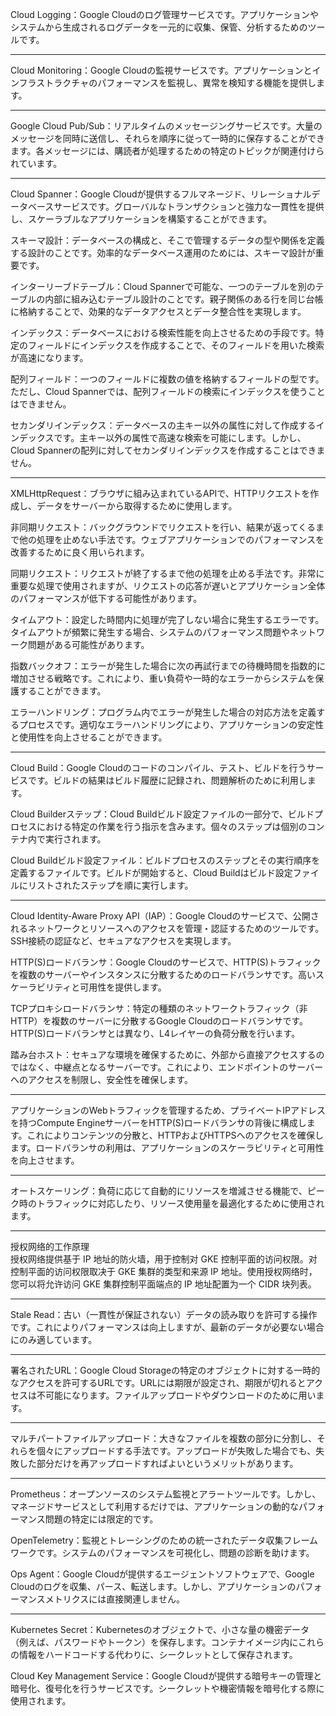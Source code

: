 Cloud Logging：Google Cloudのログ管理サービスです。アプリケーションやシステムから生成されるログデータを一元的に収集、保管、分析するためのツールです。

---

Cloud Monitoring：Google Cloudの監視サービスです。アプリケーションとインフラストラクチャのパフォーマンスを監視し、異常を検知する機能を提供します。

---

Google Cloud Pub/Sub：リアルタイムのメッセージングサービスです。大量のメッセージを同時に送信し、それらを順序に従って一時的に保存することができます。各メッセージには、購読者が処理するための特定のトピックが関連付けられています。

---

Cloud Spanner：Google Cloudが提供するフルマネージド、リレーショナルデータベースサービスです。グローバルなトランザクションと強力な一貫性を提供し、スケーラブルなアプリケーションを構築することができます。

スキーマ設計：データベースの構成と、そこで管理するデータの型や関係を定義する設計のことです。効率的なデータベース運用のためには、スキーマ設計が重要です。

インターリーブドテーブル：Cloud Spannerで可能な、一つのテーブルを別のテーブルの内部に組み込むテーブル設計のことです。親子関係のある行を同じ台帳に格納することで、効果的なデータアクセスとデータ整合性を実現します。

インデックス：データベースにおける検索性能を向上させるための手段です。特定のフィールドにインデックスを作成することで、そのフィールドを用いた検索が高速になります。

配列フィールド：一つのフィールドに複数の値を格納するフィールドの型です。ただし、Cloud Spannerでは、配列フィールドの検索にインデックスを使うことはできません。

セカンダリインデックス：データベースの主キー以外の属性に対して作成するインデックスです。主キー以外の属性で高速な検索を可能にします。しかし、Cloud Spannerの配列に対してセカンダリインデックスを作成することはできません。

---

XMLHttpRequest：ブラウザに組み込まれているAPIで、HTTPリクエストを作成し、データをサーバーから取得するために使用します。

非同期リクエスト：バックグラウンドでリクエストを行い、結果が返ってくるまで他の処理を止めない手法です。ウェブアプリケーションでのパフォーマンスを改善するために良く用いられます。

同期リクエスト：リクエストが終了するまで他の処理を止める手法です。非常に重要な処理で使用されますが、リクエストの応答が遅いとアプリケーション全体のパフォーマンスが低下する可能性があります。

タイムアウト：設定した時間内に処理が完了しない場合に発生するエラーです。タイムアウトが頻繁に発生する場合、システムのパフォーマンス問題やネットワーク問題がある可能性があります。

指数バックオフ：エラーが発生した場合に次の再試行までの待機時間を指数的に増加させる戦略です。これにより、重い負荷や一時的なエラーからシステムを保護することができます。

エラーハンドリング：プログラム内でエラーが発生した場合の対応方法を定義するプロセスです。適切なエラーハンドリングにより、アプリケーションの安定性と使用性を向上させることができます。

---

Cloud Build：Google Cloudのコードのコンパイル、テスト、ビルドを行うサービスです。ビルドの結果はビルド履歴に記録され、問題解析のために利用します。

Cloud Builderステップ：Cloud Buildビルド設定ファイルの一部分で、ビルドプロセスにおける特定の作業を行う指示を含みます。個々のステップは個別のコンテナ内で実行されます。

Cloud Buildビルド設定ファイル：ビルドプロセスのステップとその実行順序を定義するファイルです。ビルドが開始すると、Cloud Buildはビルド設定ファイルにリストされたステップを順に実行します。

---

Cloud Identity-Aware Proxy API（IAP）：Google Cloudのサービスで、公開されるネットワークとリソースへのアクセスを管理・認証するためのツールです。SSH接続の認証など、セキュアなアクセスを実現します。

HTTP(S)ロードバランサ：Google Cloudのサービスで、HTTP(S)トラフィックを複数のサーバーやインスタンスに分散するためのロードバランサです。高いスケーラビリティと可用性を提供します。

TCPプロキシロードバランサ：特定の種類のネットワークトラフィック（非HTTP）を複数のサーバーに分散するGoogle Cloudのロードバランサです。HTTP(S)ロードバランサとは異なり、L4レイヤーの負荷分散を行います。

踏み台ホスト：セキュアな環境を確保するために、外部から直接アクセスするのではなく、中継点となるサーバーです。これにより、エンドポイントのサーバーへのアクセスを制限し、安全性を確保します。

---

アプリケーションのWebトラフィックを管理するため、プライベートIPアドレスを持つCompute EngineサーバーをHTTP(S)ロードバランサの背後に構成します。これによりコンテンツの分散と、HTTPおよびHTTPSへのアクセスを確保します。ロードバランサの利用は、アプリケーションのスケーラビリティと可用性を向上させます。

---

オートスケーリング：負荷に応じて自動的にリソースを増減させる機能で、ピーク時のトラフィックに対応したり、リソース使用量を最適化するために使用されます。

---

授权网络的工作原理  
授权网络提供基于 IP 地址的防火墙，用于控制对 GKE 控制平面的访问权限。对控制平面的访问权限取决于 GKE 集群的类型和来源 IP 地址。使用授权网络时，您可以将允许访问 GKE 集群控制平面端点的 IP 地址配置为一个 CIDR 块列表。

---

Stale Read：古い（一貫性が保証されない）データの読み取りを許可する操作です。これによりパフォーマンスは向上しますが、最新のデータが必要ない場合にのみ適しています。

---

署名されたURL：Google Cloud Storageの特定のオブジェクトに対する一時的なアクセスを許可するURLです。URLには期限が設定され、期限が切れるとアクセスは不可能になります。ファイルアップロードやダウンロードのために用います。

---

マルチパートファイルアップロード：大きなファイルを複数の部分に分割し、それらを個々にアップロードする手法です。アップロードが失敗した場合でも、失敗した部分だけを再アップロードすればよいというメリットがあります。

---

Prometheus：オープンソースのシステム監視とアラートツールです。しかし、マネージドサービスとして利用するだけでは、アプリケーションの動的なパフォーマンス問題の特定には限定的です。

OpenTelemetry：監視とトレーシングのための統一されたデータ収集フレームワークです。システムのパフォーマンスを可視化し、問題の診断を助けます。

Ops Agent：Google Cloudが提供するエージェントソフトウェアで、Google Cloudのログを収集、パース、転送します。しかし、アプリケーションのパフォーマンスメトリクスには直接関連しません。

---

Kubernetes Secret：Kubernetesのオブジェクトで、小さな量の機密データ（例えば、パスワードやトークン）を保存します。コンテナイメージ内にこれらの情報をハードコードする代わりに、シークレットとして保存されます。

Cloud Key Management Service：Google Cloudが提供する暗号キーの管理と暗号化、復号化を行うサービスです。シークレットや機密情報を暗号化する際に使用されます。

